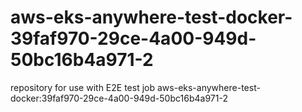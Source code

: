 # aws-eks-anywhere-test-docker-39faf970-29ce-4a00-949d-50bc16b4a971-2
repository for use with E2E test job aws-eks-anywhere-test-docker:39faf970-29ce-4a00-949d-50bc16b4a971-2
